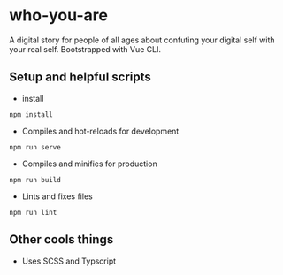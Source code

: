 # who-you-are

A digital story for people of all ages about confuting your digital self with your real self. Bootstrapped with Vue CLI.

## Setup and helpful scripts

-   install

```
npm install
```

-   Compiles and hot-reloads for development

```
npm run serve
```

-   Compiles and minifies for production

```
npm run build
```

-   Lints and fixes files

```
npm run lint
```

## Other cools things

-   Uses SCSS and Typscript
